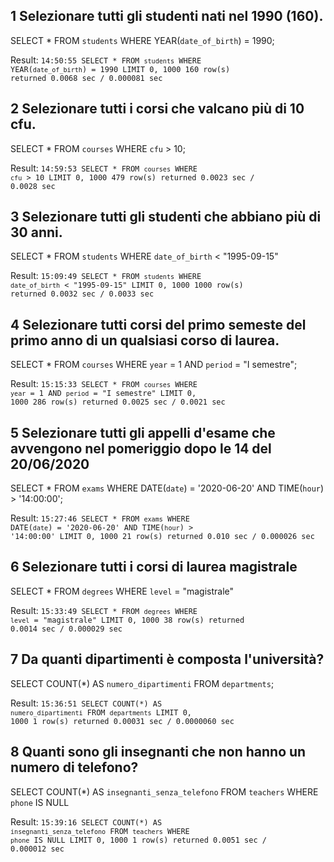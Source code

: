 ## 1 Selezionare tutti gli studenti nati nel 1990 (160).

SELECT *
FROM `students`
WHERE YEAR(`date_of_birth`) = 1990;

Result: 
<code>14:50:55	SELECT * FROM `students` WHERE YEAR(`date_of_birth`) = 1990 LIMIT 0, 1000	160 row(s) returned	0.0068 sec / 0.000081 sec</code>

## 2 Selezionare tutti i corsi che valcano più di 10 cfu. 

SELECT *
FROM `courses`
WHERE `cfu` > 10;

Result: 
<code>14:59:53	SELECT * FROM `courses` WHERE `cfu` > 10 LIMIT 0, 1000	479 row(s) returned	0.0023 sec / 0.0028 sec</code>

## 3 Selezionare tutti gli studenti che abbiano più di 30 anni.

SELECT *
FROM `students`
WHERE `date_of_birth` < "1995-09-15"

Result: 
<code>15:09:49	SELECT * FROM `students` WHERE `date_of_birth` < "1995-09-15" LIMIT 0, 1000	1000 row(s) returned	0.0032 sec / 0.0033 sec</code>

## 4 Selezionare tutti corsi del primo semeste del primo anno di un qualsiasi corso di laurea. 

SELECT *
FROM `courses`
WHERE `year` = 1
  AND `period` = "I semestre";

Result: 
<code>15:15:33	SELECT * FROM `courses` WHERE `year` = 1   AND `period` = "I semestre" LIMIT 0, 1000	286 row(s) returned	0.0025 sec / 0.0021 sec
</code>

## 5 Selezionare tutti gli appelli d'esame che avvengono nel pomeriggio dopo le 14 del 20/06/2020

SELECT *
FROM `exams`
WHERE DATE(`date`) = '2020-06-20'
  AND TIME(`hour`) > '14:00:00';

Result: 
<code>15:27:46	SELECT * FROM `exams` WHERE DATE(`date`) = '2020-06-20'   AND TIME(`hour`) > '14:00:00' LIMIT 0, 1000	21 row(s) returned	0.010 sec / 0.000026 sec
</code>

## 6 Selezionare tutti i corsi di laurea magistrale

SELECT *
FROM `degrees`
WHERE `level` = "magistrale"

Result: 
<code>15:33:49	SELECT * FROM `degrees` WHERE `level` = "magistrale" LIMIT 0, 1000	38 row(s) returned	0.0014 sec / 0.000029 sec
</code>

## 7 Da quanti dipartimenti è composta l'università? 
SELECT COUNT(*) AS `numero_dipartimenti`
FROM `departments`;

Result: 
<code>15:36:51	SELECT COUNT(*) AS `numero_dipartimenti` FROM `departments` LIMIT 0, 1000	1 row(s) returned	0.00031 sec / 0.0000060 sec
</code>

## 8 Quanti sono gli insegnanti che non hanno un numero di telefono? 

SELECT COUNT(*) AS `insegnanti_senza_telefono`
FROM `teachers`
WHERE `phone` IS NULL 

Result: 
<code>15:39:16	SELECT COUNT(*) AS `insegnanti_senza_telefono` FROM `teachers` WHERE `phone` IS NULL LIMIT 0, 1000	1 row(s) returned	0.0051 sec / 0.000012 sec
</code>

